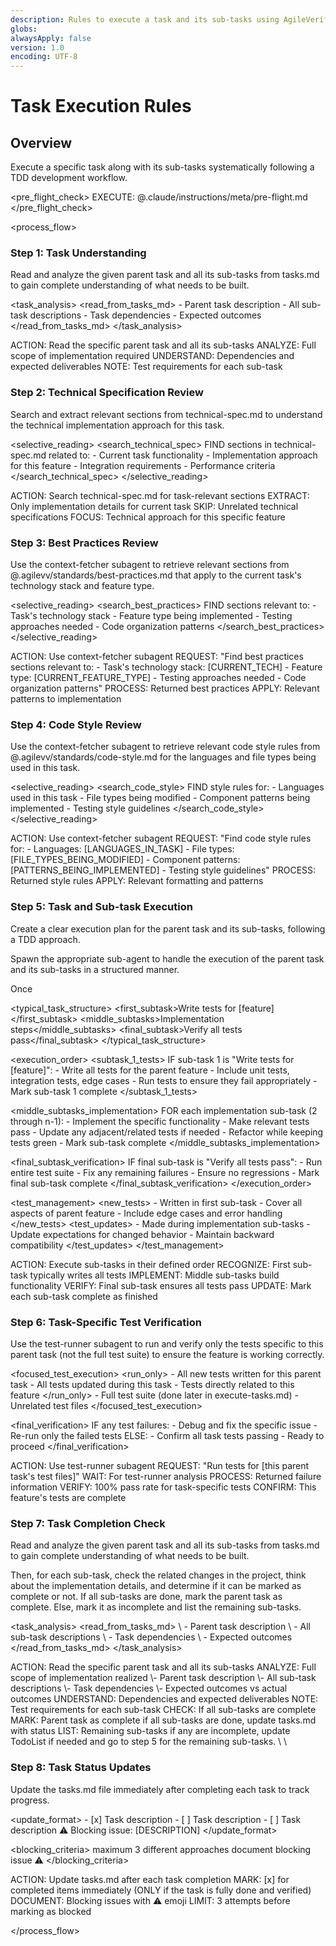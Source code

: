 ```yaml
---
description: Rules to execute a task and its sub-tasks using AgileVerifFlowCC
globs:
alwaysApply: false
version: 1.0
encoding: UTF-8
---
```


# Task Execution Rules

## Overview

Execute a specific task along with its sub-tasks systematically following a TDD development workflow.

\<pre_flight_check>
EXECUTE: @.claude/instructions/meta/pre-flight.md
\</pre_flight_check>

\<process_flow>

<step number="1" name="task_understanding">

### Step 1: Task Understanding

Read and analyze the given parent task and all its sub-tasks from tasks.md to gain complete understanding of what needs to be built.

\<task_analysis>
\<read_from_tasks_md>
\- Parent task description
\- All sub-task descriptions
\- Task dependencies
\- Expected outcomes
\</read_from_tasks_md>
\</task_analysis>

<instructions>
  ACTION: Read the specific parent task and all its sub-tasks
  ANALYZE: Full scope of implementation required
  UNDERSTAND: Dependencies and expected deliverables
  NOTE: Test requirements for each sub-task
</instructions>

</step>

<step number="2" name="technical_spec_review">

### Step 2: Technical Specification Review

Search and extract relevant sections from technical-spec.md to understand the technical implementation approach for this task.

\<selective_reading>
\<search_technical_spec>
FIND sections in technical-spec.md related to:
\- Current task functionality
\- Implementation approach for this feature
\- Integration requirements
\- Performance criteria
\</search_technical_spec>
\</selective_reading>

<instructions>
  ACTION: Search technical-spec.md for task-relevant sections
  EXTRACT: Only implementation details for current task
  SKIP: Unrelated technical specifications
  FOCUS: Technical approach for this specific feature
</instructions>

</step>

<step number="3" subagent="context-fetcher" name="best_practices_review">

### Step 3: Best Practices Review

Use the context-fetcher subagent to retrieve relevant sections from @.agilevv/standards/best-practices.md that apply to the current task's technology stack and feature type.

\<selective_reading>
\<search_best_practices>
FIND sections relevant to:
\- Task's technology stack
\- Feature type being implemented
\- Testing approaches needed
\- Code organization patterns
\</search_best_practices>
\</selective_reading>

<instructions>
  ACTION: Use context-fetcher subagent
  REQUEST: "Find best practices sections relevant to:
            - Task's technology stack: [CURRENT_TECH]
            - Feature type: [CURRENT_FEATURE_TYPE]
            - Testing approaches needed
            - Code organization patterns"
  PROCESS: Returned best practices
  APPLY: Relevant patterns to implementation
</instructions>

</step>

<step number="4" subagent="context-fetcher" name="code_style_review">

### Step 4: Code Style Review

Use the context-fetcher subagent to retrieve relevant code style rules from @.agilevv/standards/code-style.md for the languages and file types being used in this task.

\<selective_reading>
\<search_code_style>
FIND style rules for:
\- Languages used in this task
\- File types being modified
\- Component patterns being implemented
\- Testing style guidelines
\</search_code_style>
\</selective_reading>

<instructions>
  ACTION: Use context-fetcher subagent
  REQUEST: "Find code style rules for:
            - Languages: [LANGUAGES_IN_TASK]
            - File types: [FILE_TYPES_BEING_MODIFIED]
            - Component patterns: [PATTERNS_BEING_IMPLEMENTED]
            - Testing style guidelines"
  PROCESS: Returned style rules
  APPLY: Relevant formatting and patterns
</instructions>

</step>

<step number="5" name="task_execution">

### Step 5: Task and Sub-task Execution

Create a clear execution plan for the parent task and its sub-tasks, following a TDD approach.

Spawn the appropriate sub-agent to handle the execution of the parent task and its sub-tasks in a structured manner.

Once

\<typical_task_structure>
\<first_subtask>Write tests for [feature]\</first_subtask>
\<middle_subtasks>Implementation steps\</middle_subtasks>
\<final_subtask>Verify all tests pass\</final_subtask>
\</typical_task_structure>

\<execution_order>
\<subtask_1_tests>
IF sub-task 1 is "Write tests for [feature]":
\- Write all tests for the parent feature
\- Include unit tests, integration tests, edge cases
\- Run tests to ensure they fail appropriately
\- Mark sub-task 1 complete
\</subtask_1_tests>

\<middle_subtasks_implementation>
FOR each implementation sub-task (2 through n-1):
\- Implement the specific functionality
\- Make relevant tests pass
\- Update any adjacent/related tests if needed
\- Refactor while keeping tests green
\- Mark sub-task complete
\</middle_subtasks_implementation>

\<final_subtask_verification>
IF final sub-task is "Verify all tests pass":
\- Run entire test suite
\- Fix any remaining failures
\- Ensure no regressions
\- Mark final sub-task complete
\</final_subtask_verification>
\</execution_order>

\<test_management>
\<new_tests>
\- Written in first sub-task
\- Cover all aspects of parent feature
\- Include edge cases and error handling
\</new_tests>
\<test_updates>
\- Made during implementation sub-tasks
\- Update expectations for changed behavior
\- Maintain backward compatibility
\</test_updates>
\</test_management>

<instructions>
  ACTION: Execute sub-tasks in their defined order
  RECOGNIZE: First sub-task typically writes all tests
  IMPLEMENT: Middle sub-tasks build functionality
  VERIFY: Final sub-task ensures all tests pass
  UPDATE: Mark each sub-task complete as finished
</instructions>

</step>

<step number="6" subagent="test-runner" name="task_test_verification">

### Step 6: Task-Specific Test Verification

Use the test-runner subagent to run and verify only the tests specific to this parent task (not the full test suite) to ensure the feature is working correctly.

\<focused_test_execution>
\<run_only>
\- All new tests written for this parent task
\- All tests updated during this task
\- Tests directly related to this feature
\</run_only>
<skip>
\- Full test suite (done later in execute-tasks.md)
\- Unrelated test files
</skip>
\</focused_test_execution>

\<final_verification>
IF any test failures:
\- Debug and fix the specific issue
\- Re-run only the failed tests
ELSE:
\- Confirm all task tests passing
\- Ready to proceed
\</final_verification>

<instructions>
  ACTION: Use test-runner subagent
  REQUEST: "Run tests for [this parent task's test files]"
  WAIT: For test-runner analysis
  PROCESS: Returned failure information
  VERIFY: 100% pass rate for task-specific tests
  CONFIRM: This feature's tests are complete
</instructions>

</step>

<step number="7" name="task_completion_check">

### Step 7: Task Completion Check

Read and analyze the given parent task and all its sub-tasks from tasks.md to gain complete understanding of what needs to be built.

Then, for each sub-task, check the related changes in the project, think about the implementation details, and determine if it can be marked as complete or not. If all sub-tasks are done, mark the parent task as complete. Else, mark it as incomplete and list the remaining sub-tasks.

\<task_analysis>
\<read_from_tasks_md>
\ - Parent task description
\ - All sub-task descriptions
\ - Task dependencies
\ - Expected outcomes
\</read_from_tasks_md>
\</task_analysis>

<instructions>
  ACTION: Read the specific parent task and all its sub-tasks
  ANALYZE: Full scope of implementation realized
\- Parent task description
\- All sub-task descriptions
\- Task dependencies
\- Expected outcomes vs actual outcomes
  UNDERSTAND: Dependencies and expected deliverables
  NOTE: Test requirements for each sub-task
  CHECK: If all sub-tasks are complete
  MARK: Parent task as complete if all sub-tasks are done, update tasks.md with status
  LIST: Remaining sub-tasks if any are incomplete, update TodoList if needed and go to step 5 for the remaining sub-tasks.
</instructions>
\</read_from_tasks_md>
\</task_analysis>

</step>

<step number="8" name="task_status_updates">

### Step 8: Task Status Updates

Update the tasks.md file immediately after completing each task to track progress.

\<update_format>
<completed>- [x] Task description</completed>
<incomplete>- [ ] Task description</incomplete>
<blocked>
\- [ ] Task description
⚠️ Blocking issue: [DESCRIPTION]
</blocked>
\</update_format>

\<blocking_criteria>
<attempts>maximum 3 different approaches</attempts>
<action>document blocking issue</action>
<emoji>⚠️</emoji>
\</blocking_criteria>

<instructions>
  ACTION: Update tasks.md after each task completion 
  MARK: [x] for completed items immediately (ONLY if the task is fully done and verified)
  DOCUMENT: Blocking issues with ⚠️ emoji
  LIMIT: 3 attempts before marking as blocked
</instructions>

</step>

\</process_flow>
